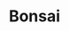 ---
layout: place
title: "Bonsai"
permalink: /ohio/upper-arlington/bonsai.html
stateAbbr: OH
stateName: Ohio
cityName: Upper Arlington
place_id: ChIJC_K_MOCNOIgRfLimQxQDjc4
photos:
  - name: >-
      places/ChIJC_K_MOCNOIgRfLimQxQDjc4/photos/AeeoHcJSVRglLdjSErvDaEKqOpLz3mVTn2ZkoLbtUGscQ5ppqlV8zUV7FS3BIOdJV4E7Hpn5bBy3r93CGGuMnT8d5A8j2wCGPWtnTdx8JJu2UMUb-Y4PMHco0j8_Sat75JqJmeDYCFqhO_MhpbRJlad20SfkLDh010MlkoJnyHYXA8mmycG8X9OpTQT2fOdRa3DIccN8cn7EkKDzAwmn2TfGOzXKpS-UNTC82LO1nhkaMxLDzq9JPxm_MlzyhKni3bn2KLlhqakox7t5oslanWpB6fRjqqPXXW2UzSY3ciEl5EGBIA
    widthPx: 1498
    heightPx: 1000
    authorAttributions:
      - displayName: Bonsai
        uri: https://maps.google.com/maps/contrib/104013779017155113069
        photoUri: >-
          https://lh3.googleusercontent.com/a-/ALV-UjVQOVx861dmYRSN7TDV_NWUQm06LYTRW5Pp8cdPzMjTmnMQgY8=s100-p-k-no-mo
    flagContentUri: >-
      https://www.google.com/local/imagery/report/?cb_client=maps_api_places.places_api&image_key=!1e10!2sAF1QipOD5UzzdxCfJhFxMytDG9XHKPyxjGn4eWQ4IFhP&hl=en-US
    googleMapsUri: >-
      https://www.google.com/maps/place//data=!3m4!1e2!3m2!1sAF1QipOD5UzzdxCfJhFxMytDG9XHKPyxjGn4eWQ4IFhP!2e10!4m2!3m1!1s0x88388de030bff20b:0xce8d031443a6b87c
  - name: >-
      places/ChIJC_K_MOCNOIgRfLimQxQDjc4/photos/AeeoHcIAcTKk52nLuygnL72McbFMlarH7DfExfCoVh2j9N96QZPXWIoxpr0x2IPGn-NA6fAjpHFNgntmHthjjzX0wSWSaMrbyAjrVzDe4r71ZoNu9uxdXnSKjOsjmj82RcMqUz1mxecMFvcnrpzh4SWFJp02tRDdSSA2IdlivUm8ke3kbJhf3Yb2vN0smYRW4iXM_Bkv0HFjV2gyOW2FQRJKnWLvXi7d8RLz834GBJViLGY6T7LN_Zse5Q39WEEegDqGfkaV_xp_fuwOWiC1Zva7xoqduIlqMugNDUOdog1LD0TGcg
    widthPx: 1166
    heightPx: 340
    authorAttributions:
      - displayName: Bonsai
        uri: https://maps.google.com/maps/contrib/104013779017155113069
        photoUri: >-
          https://lh3.googleusercontent.com/a-/ALV-UjVQOVx861dmYRSN7TDV_NWUQm06LYTRW5Pp8cdPzMjTmnMQgY8=s100-p-k-no-mo
    flagContentUri: >-
      https://www.google.com/local/imagery/report/?cb_client=maps_api_places.places_api&image_key=!1e10!2sAF1QipN41MrSAr71XQXvAVhE7Bn_-R3z0ht07rNQZ93e&hl=en-US
    googleMapsUri: >-
      https://www.google.com/maps/place//data=!3m4!1e2!3m2!1sAF1QipN41MrSAr71XQXvAVhE7Bn_-R3z0ht07rNQZ93e!2e10!4m2!3m1!1s0x88388de030bff20b:0xce8d031443a6b87c
  - name: >-
      places/ChIJC_K_MOCNOIgRfLimQxQDjc4/photos/AeeoHcJcpdSY1gDpsglxYbFSs3YYH5J2oP68pof7Vk2ZrsK8dSGa5lbMudsqKs8p_Ccbh3ZVjwdFyNSqKyDg8rYqFPzqCmXbFDfhh0X2o3m_JLwdvjLOkCAJebbiVm6AcM7A5Vd1c9eyomqkBGkRVxJs2iGJ8Syf25MW8LYZD36xo_dBShIJyRL44JoID4HS_hZnLME4zLcpizy_k-iEOz74d2qBXn2eWp5KNw6fDYg9stjnnDw4vJ2cSedHEUOO49KL-zBsZE4YGpij7Bmp8ZLib-aAY6dvl5zKC8Xp65ecHVl88DaCKdgu8uJEJ4ejdpsUC7YIjbCR-J5X4oB0Ewgcy4uqgfNnt8lbv-PneZ0VTAY0nxvCwa1evi8goI5BtBIqTRiAz6M7aOhMw4bCzOiqvNjfYz1tdkHI9GUeUHPBHO_HOQ
    widthPx: 4032
    heightPx: 3024
    authorAttributions:
      - displayName: Anh Pham
        uri: https://maps.google.com/maps/contrib/101479603479692163731
        photoUri: >-
          https://lh3.googleusercontent.com/a-/ALV-UjUuy6KtTO5Ay_amMB3EGpTRQ2CqKQEZ2yYCXZICIz7nVpVM5HkvoA=s100-p-k-no-mo
    flagContentUri: >-
      https://www.google.com/local/imagery/report/?cb_client=maps_api_places.places_api&image_key=!1e10!2sCIHM0ogKEICAgID7yb_eAw&hl=en-US
    googleMapsUri: >-
      https://www.google.com/maps/place//data=!3m4!1e2!3m2!1sCIHM0ogKEICAgID7yb_eAw!2e10!4m2!3m1!1s0x88388de030bff20b:0xce8d031443a6b87c
  - name: >-
      places/ChIJC_K_MOCNOIgRfLimQxQDjc4/photos/AeeoHcJK7ruG3Nt8rSBcMwa6vH2SGFl3H1qNYy4ByVRBK2JTvxmYqgHqDiM--wAp06P366HT1yHeffagPMS6gu2FfsXpPkpDvV6Y_rwNX1-GU7hTP96kvkvcG6inJardpr1JICLLc9WMd1s4bzRAZJh2XUCyCgRLyJL3_kZG3KTSbzXxLkE7Q2zaDQJAC0i-G5aRyZDpifsWRZzoTdAxTJdHDFOny-nKV3Sr-TGwOh5h6gIBHIxTi24sFfbGWCoTqmLcbrnMBUaxZwkeCy8lQwEr93mO--2sq8aMVIhqKP_TXYc_sA
    widthPx: 1498
    heightPx: 1000
    authorAttributions:
      - displayName: Bonsai
        uri: https://maps.google.com/maps/contrib/104013779017155113069
        photoUri: >-
          https://lh3.googleusercontent.com/a-/ALV-UjVQOVx861dmYRSN7TDV_NWUQm06LYTRW5Pp8cdPzMjTmnMQgY8=s100-p-k-no-mo
    flagContentUri: >-
      https://www.google.com/local/imagery/report/?cb_client=maps_api_places.places_api&image_key=!1e10!2sAF1QipP-IPToP8QGo5Kse0XhvG0lhf4hj3QSmeo4rlMq&hl=en-US
    googleMapsUri: >-
      https://www.google.com/maps/place//data=!3m4!1e2!3m2!1sAF1QipP-IPToP8QGo5Kse0XhvG0lhf4hj3QSmeo4rlMq!2e10!4m2!3m1!1s0x88388de030bff20b:0xce8d031443a6b87c
  - name: >-
      places/ChIJC_K_MOCNOIgRfLimQxQDjc4/photos/AeeoHcJJIVq0A1tiz77CKlZaxMy6zjfqhZgXLM4Ye_rX_5W-WPMVhtFY_S3hmECWDVKzKMFdH6tOxZkcBkqW53QsAFgivjikLTkppkUtZCvLlL0qR0jK3wQm0kQO6zwQ2WoZg-yNQrPx5R7Xet6uRcnentNlhydK0pb0phed0k_VHpOG9BsraIzJkC22smjcz8plYVfKy_0kZegsXS-IuSopliZ_2YIJHD3JUKWRDl0OhX2LeMJmFuXgPgofilONnvrjtumUNzmXMDdTi1IMH04oYicCvU16zfIJypgSA-eWS3-8Fh_4PtvkvIz9QLN3KmrZ6F2VUdBRMHpUwQarTlIjdcG7X4OcH631OYNK5aF3dHMJ6OuH6eYWSuYwJ3JySEp3KV3H4RrAFZ5oKnUwmFLeDX5qJup9wgQvL0RrfsaY7u1KqO0
    widthPx: 1203
    heightPx: 850
    authorAttributions:
      - displayName: Bob Roehm
        uri: https://maps.google.com/maps/contrib/117188479699706976926
        photoUri: >-
          https://lh3.googleusercontent.com/a/ACg8ocK91euEqK0zQaYrGrdulFXXoFv-9twtcof8Pau0pUGM7PpABg=s100-p-k-no-mo
    flagContentUri: >-
      https://www.google.com/local/imagery/report/?cb_client=maps_api_places.places_api&image_key=!1e10!2sCIHM0ogKEICAgIDmju_r3wE&hl=en-US
    googleMapsUri: >-
      https://www.google.com/maps/place//data=!3m4!1e2!3m2!1sCIHM0ogKEICAgIDmju_r3wE!2e10!4m2!3m1!1s0x88388de030bff20b:0xce8d031443a6b87c
  - name: >-
      places/ChIJC_K_MOCNOIgRfLimQxQDjc4/photos/AeeoHcKmpgPdQAs6GnavIUexiU-DPj0wGr6Wu1r4pGHWaKABptcLtRYWrXJCZeJs-r6mR2d0fg9XNl6jaR4802ig29PQkDIL6zWepBjB1yHKUCrK2IWjIa5W7htmV2L_Qbepr7hNyJWrUaR2H1G5QnoC-yV9smjZ6m6y_9LCftJEfqdn-BruHkbXoNStdBvja9m_VbCax_mhFrckLpJ44XP2BTgyACsSSAnmyP0GJP9DilhvAUuJhBZ_u3lXt85NHSxiVZumwEMTPcFvuf-JfJrbu2pxes70bUF4GLKF-NfaObLK2_2bV2MBtmDFTwmgzWC24O51_GTeTXK6vX0VZXNwvvWXWJEGW_5jf9iKr9I9PZU0-BQEY2Z_FveQtYph0KgxQ1Zlp9zIoaQ0H3UsUTDMYhYSWs4NzivnRWwgewlcjWBkH7yG
    widthPx: 4000
    heightPx: 3000
    authorAttributions:
      - displayName: HR P
        uri: https://maps.google.com/maps/contrib/115510742358451578291
        photoUri: >-
          https://lh3.googleusercontent.com/a-/ALV-UjVdRiMRNElNM9ueUM4RpIBhrxJObcm7JSg-v7xWvcAGJc3fEgwg=s100-p-k-no-mo
    flagContentUri: >-
      https://www.google.com/local/imagery/report/?cb_client=maps_api_places.places_api&image_key=!1e10!2sCIHM0ogKEICAgICj64LSgAE&hl=en-US
    googleMapsUri: >-
      https://www.google.com/maps/place//data=!3m4!1e2!3m2!1sCIHM0ogKEICAgICj64LSgAE!2e10!4m2!3m1!1s0x88388de030bff20b:0xce8d031443a6b87c
  - name: >-
      places/ChIJC_K_MOCNOIgRfLimQxQDjc4/photos/AeeoHcJX5IhtCuyPhXkv1nk4NFnCPuRt1S95RmPS44Grn02kicEGp9H3yv5k9Xwfga0H9K2sr0C3ZB2NLp_tFK8a3fmmkveAr0qYVEKmsrmYHnIk5rE8_uQ42cJp4ezywODDjrdZZeJWIOa_vLTAA180wAN77IQWugAvKAkL7DZWG8n_bTHq7K_Nh2jK0Eu6cqa7sK-ZHXLmZyDxpsyDJSkwNqdF0pcR-jcPP6bQDmCo2HZxuz7_3YOcQWgnIjy7WSOJQy-brBtYLmsVBn2RBI-TLc3N_-LBJoPd2ufSLv_ITVA8tQ
    widthPx: 1498
    heightPx: 1000
    authorAttributions:
      - displayName: Bonsai
        uri: https://maps.google.com/maps/contrib/104013779017155113069
        photoUri: >-
          https://lh3.googleusercontent.com/a-/ALV-UjVQOVx861dmYRSN7TDV_NWUQm06LYTRW5Pp8cdPzMjTmnMQgY8=s100-p-k-no-mo
    flagContentUri: >-
      https://www.google.com/local/imagery/report/?cb_client=maps_api_places.places_api&image_key=!1e10!2sAF1QipPAg0KFcKatBwx_7KYIrT7eKp70q7tGTITrrkd2&hl=en-US
    googleMapsUri: >-
      https://www.google.com/maps/place//data=!3m4!1e2!3m2!1sAF1QipPAg0KFcKatBwx_7KYIrT7eKp70q7tGTITrrkd2!2e10!4m2!3m1!1s0x88388de030bff20b:0xce8d031443a6b87c
  - name: >-
      places/ChIJC_K_MOCNOIgRfLimQxQDjc4/photos/AeeoHcKt2KpVnS8CDAmqpr3RRPIZuZNshHpBdjhYe5SX6KGHajzmkiB9GILDOofM0cddR99jfUZVD_IwkGo_OcSFLVjONiiOkP0czga3UVqYWovgWluvk9md_Qlpx0di-YUg1zy9iRQgqVH6RGl9v8ATGaK1nA32MlThubXFHYPi9XgJEqKEThg61qD5uBbdOepjFUxzhnwkP6nXhWbVfc1iKEcHqwiIbEqGK0O506mAqQtbys9mSnN9DHjkZB6AUtWyGK4lI8iG_liXHZPlqU6boef2KpPHwhYA_5OgHjBCSW8NEsdeFoC2lJqPki--osAiQTDjhQBb5WAtmrB2HAezGss-lylYqMOmBAszAwiAQ82MBCc_eLOwzeUreAhnpezoF13I_cr3OwZ5oGrXSavctuFZFxpGdb48LflHxRRu9y9rvw
    widthPx: 4000
    heightPx: 3000
    authorAttributions:
      - displayName: HR P
        uri: https://maps.google.com/maps/contrib/115510742358451578291
        photoUri: >-
          https://lh3.googleusercontent.com/a-/ALV-UjVdRiMRNElNM9ueUM4RpIBhrxJObcm7JSg-v7xWvcAGJc3fEgwg=s100-p-k-no-mo
    flagContentUri: >-
      https://www.google.com/local/imagery/report/?cb_client=maps_api_places.places_api&image_key=!1e10!2sCIHM0ogKEICAgICj64LSQA&hl=en-US
    googleMapsUri: >-
      https://www.google.com/maps/place//data=!3m4!1e2!3m2!1sCIHM0ogKEICAgICj64LSQA!2e10!4m2!3m1!1s0x88388de030bff20b:0xce8d031443a6b87c
  - name: >-
      places/ChIJC_K_MOCNOIgRfLimQxQDjc4/photos/AeeoHcI9ImM7wcFnF80WSAfHynRRagIEoF_nne5DkHxhbB3t63s5h-Z6yA4UyTwut_D4FNhwsK3OpRsA3fn3OjlPy_2Dg9V37CNkCddStWvlGt-2Q8fnbjM9gruYotBApE7C5sQUqoXddHQCU1CkHYCyYm4dQE7k63Zij24eHIvQ9HCIFTzvVyZ8wY_KibtH3823cyd0j-cCPWBMjK_4yPYR1601x86IvFweXYOBDpyLs5xpU5mOP5KnlhV2p2e6LpF-XTy45M-_Ns-8_JsgKhab6c0Psw6JuhDtXSDgSp-Moq-2iCC5MFSJPnC6su7XzMAe_lG7L_dHkHzgP7fwQHY_vAVbAPu8Y_uirfbMrNnez8pPVRgbRgOgk6v4P1C3kF1TX_lLomytpSGOHtUFoH-uCXvXz96IdowdmhR4gN7MIqb9-g0
    widthPx: 4032
    heightPx: 3024
    authorAttributions:
      - displayName: Carlos Slime
        uri: https://maps.google.com/maps/contrib/103303634623057432509
        photoUri: >-
          https://lh3.googleusercontent.com/a-/ALV-UjW7GJ1y-aw5XnVtk85blp_tTj1xmRkY5qe_yzXxL1TmyvutdWc8=s100-p-k-no-mo
    flagContentUri: >-
      https://www.google.com/local/imagery/report/?cb_client=maps_api_places.places_api&image_key=!1e10!2sCIHM0ogKEICAgICnmLTl0AE&hl=en-US
    googleMapsUri: >-
      https://www.google.com/maps/place//data=!3m4!1e2!3m2!1sCIHM0ogKEICAgICnmLTl0AE!2e10!4m2!3m1!1s0x88388de030bff20b:0xce8d031443a6b87c
  - name: >-
      places/ChIJC_K_MOCNOIgRfLimQxQDjc4/photos/AeeoHcI20_3Z_eKm0cGCuhQW6IzRvRJYXAf41rDkywpev1joInGhjI5pSlJGbsWyb6VLyt7AnYYlahAVB1VKS7y15pBGFyGmnIIpz1IiphevRW_7rHGoIY-wcVoCVOUSFKuGFmJsIlHomSb8PlwErQtLz33Wo767B8651grP9wS6fKoxdMhF_1kUbhrwQ3hGWEvV6aN2g054yqh3RCVCvkvwupeQGIj_i7Xnfd64Klw9rM-DBT6X8HPnjZsj_v5KkO5ZWrjVVr5GHYj27HOMwx7d8eGGRnCapPJSQ-LSpq3MHWnAg71nB2jXEEFSFyW1kE34rqazXGXZ2RfY5XaiRQowI6VPrtt1EtqKGuyG9DBWjGF9BSeS0krtkToR0lqh5ZYN11sO5wHt0ppxS4pRaj4MQXXsvhCCNyfl3LAZg0HbogmzJ-Tu
    widthPx: 3024
    heightPx: 4032
    authorAttributions:
      - displayName: Jennifer Vo
        uri: https://maps.google.com/maps/contrib/117537541096062187180
        photoUri: >-
          https://lh3.googleusercontent.com/a-/ALV-UjVHDdfTEheZmTlGfhAAmMkLmHX713KZ7TQW-XR1Rb85SRwPFJT9=s100-p-k-no-mo
    flagContentUri: >-
      https://www.google.com/local/imagery/report/?cb_client=maps_api_places.places_api&image_key=!1e10!2sCIHM0ogKEICAgID_tIWC2QE&hl=en-US
    googleMapsUri: >-
      https://www.google.com/maps/place//data=!3m4!1e2!3m2!1sCIHM0ogKEICAgID_tIWC2QE!2e10!4m2!3m1!1s0x88388de030bff20b:0xce8d031443a6b87c
address: 3108 Kingsdale Center, Upper Arlington, OH 43221, USA
street: 3108 Kingsdale Center
city: Upper Arlington
state: OH
zip: '43221'
country: USA
neighborhood: null
latitude: '40.020505'
longitude: '-83.059631'
accessibility_options:
  wheelchairAccessibleParking: true
  wheelchairAccessibleEntrance: true
  wheelchairAccessibleRestroom: true
  wheelchairAccessibleSeating: true
business_status: OPERATIONAL
name: Bonsai
google_maps_links:
  directionsUri: >-
    https://www.google.com/maps/dir//''/data=!4m7!4m6!1m1!4e2!1m2!1m1!1s0x88388de030bff20b:0xce8d031443a6b87c!3e0
  placeUri: https://maps.google.com/?cid=14883555729098586236
  writeAReviewUri: >-
    https://www.google.com/maps/place//data=!4m3!3m2!1s0x88388de030bff20b:0xce8d031443a6b87c!12e1
  reviewsUri: >-
    https://www.google.com/maps/place//data=!4m4!3m3!1s0x88388de030bff20b:0xce8d031443a6b87c!9m1!1b1
  photosUri: >-
    https://www.google.com/maps/place//data=!4m3!3m2!1s0x88388de030bff20b:0xce8d031443a6b87c!10e5
primary_type: Japanese Restaurant
opening_hours:
  regular: null
  current: null
secondary_opening_hours:
  regular:
    weekdayDescriptions: null
    type: null
  current:
    weekdayDescriptions: null
    type: null
phone: (614) 670-4138
price_level: PRICE_LEVEL_MODERATE
price_range: $20 &ndash; $30
rating: '4.5'
rating_count: 312
website: https://www.bonsaioh.com/
description: >-
  Down-to-earth outpost serving Korean bowls alongside sushi rolls & cooked
  Japanese fare.
reviews:
  - name: >-
      places/ChIJC_K_MOCNOIgRfLimQxQDjc4/reviews/ChdDSUhNMG9nS0VJQ0FnTUNnMmRHMXpBRRAB
    relativePublishTimeDescription: a month ago
    rating: 5
    text:
      text: >-
        The food was amazing! I've been here multiple times and it has been
        quality every time. My favorite is the spicy tempura roll and the Gan
        Pang Chicken and my wife's favorites are the California Roll and the
        Yaki Chicken with Udon noodles. I definitely make sure to stop in
        whenever I'm around this area!
      languageCode: en
    originalText:
      text: >-
        The food was amazing! I've been here multiple times and it has been
        quality every time. My favorite is the spicy tempura roll and the Gan
        Pang Chicken and my wife's favorites are the California Roll and the
        Yaki Chicken with Udon noodles. I definitely make sure to stop in
        whenever I'm around this area!
      languageCode: en
    authorAttribution:
      displayName: Lifes Questions
      uri: https://www.google.com/maps/contrib/100340604514435805736/reviews
      photoUri: >-
        https://lh3.googleusercontent.com/a-/ALV-UjUAJmodIypfi8lhWpChRyRoMpXCNcOxUWrf8Ea3KP2HH-h8V2pFPw=s128-c0x00000000-cc-rp-mo-ba3
    publishTime: '2025-02-18T23:11:57.800002Z'
    flagContentUri: >-
      https://www.google.com/local/review/rap/report?postId=ChdDSUhNMG9nS0VJQ0FnTUNnMmRHMXpBRRAB&d=17924085&t=1
    googleMapsUri: >-
      https://www.google.com/maps/reviews/data=!4m6!14m5!1m4!2m3!1sChdDSUhNMG9nS0VJQ0FnTUNnMmRHMXpBRRAB!2m1!1s0x88388de030bff20b:0xce8d031443a6b87c
  - name: >-
      places/ChIJC_K_MOCNOIgRfLimQxQDjc4/reviews/ChZDSUhNMG9nS0VJQ0FnSURfdElXQ0dREAE
    relativePublishTimeDescription: 2 months ago
    rating: 5
    text:
      text: >-
        Came here when it was super cold out for dinner. The heater had
        unfortunately broke so it was chilly inside but the owner (I assume) was
        more than courteous and kind.

        Very generous and provided us with extra food to compensate for the cold
        which was completely unnecessary but appreciated.

        We ended up getting to try the crab rangoon, gyoza, miso soup, soon doo
        boo, veggie fried rice, and 3 sushi rolls.


        Despite there being less servers, we still got food in a timely manner
        and it was all delicious!

        Very excited to come back just for the amazing service!
      languageCode: en
    originalText:
      text: >-
        Came here when it was super cold out for dinner. The heater had
        unfortunately broke so it was chilly inside but the owner (I assume) was
        more than courteous and kind.

        Very generous and provided us with extra food to compensate for the cold
        which was completely unnecessary but appreciated.

        We ended up getting to try the crab rangoon, gyoza, miso soup, soon doo
        boo, veggie fried rice, and 3 sushi rolls.


        Despite there being less servers, we still got food in a timely manner
        and it was all delicious!

        Very excited to come back just for the amazing service!
      languageCode: en
    authorAttribution:
      displayName: Jennifer Vo
      uri: https://www.google.com/maps/contrib/117537541096062187180/reviews
      photoUri: >-
        https://lh3.googleusercontent.com/a-/ALV-UjVHDdfTEheZmTlGfhAAmMkLmHX713KZ7TQW-XR1Rb85SRwPFJT9=s128-c0x00000000-cc-rp-mo-ba2
    publishTime: '2025-01-22T00:36:34.392924Z'
    flagContentUri: >-
      https://www.google.com/local/review/rap/report?postId=ChZDSUhNMG9nS0VJQ0FnSURfdElXQ0dREAE&d=17924085&t=1
    googleMapsUri: >-
      https://www.google.com/maps/reviews/data=!4m6!14m5!1m4!2m3!1sChZDSUhNMG9nS0VJQ0FnSURfdElXQ0dREAE!2m1!1s0x88388de030bff20b:0xce8d031443a6b87c
  - name: >-
      places/ChIJC_K_MOCNOIgRfLimQxQDjc4/reviews/ChZDSUhNMG9nS0VJQ0FnSURmOWFPTGRnEAE
    relativePublishTimeDescription: 3 months ago
    rating: 5
    text:
      text: >-
        Bonsai is your new sushi spot. It checks every box for no-nonsense
        sushi. Made-to-order, fresh ingredients, a welcoming staff - what else
        are you looking for?


        Are you like me and tired of endlessly scrolling the apps for a “$2
        deal” and ending up with hit-or-miss sushi? Me too. Bonsai will fix
        that.
      languageCode: en
    originalText:
      text: >-
        Bonsai is your new sushi spot. It checks every box for no-nonsense
        sushi. Made-to-order, fresh ingredients, a welcoming staff - what else
        are you looking for?


        Are you like me and tired of endlessly scrolling the apps for a “$2
        deal” and ending up with hit-or-miss sushi? Me too. Bonsai will fix
        that.
      languageCode: en
    authorAttribution:
      displayName: Thai Mcloughlin
      uri: https://www.google.com/maps/contrib/111918035531967012192/reviews
      photoUri: >-
        https://lh3.googleusercontent.com/a-/ALV-UjU9ZJaxcoO1FsFQVJQ2BILsPJXuM0nWUl7iNnNRjOIGomdbbEw42Q=s128-c0x00000000-cc-rp-mo-ba3
    publishTime: '2025-01-09T02:17:51.107323Z'
    flagContentUri: >-
      https://www.google.com/local/review/rap/report?postId=ChZDSUhNMG9nS0VJQ0FnSURmOWFPTGRnEAE&d=17924085&t=1
    googleMapsUri: >-
      https://www.google.com/maps/reviews/data=!4m6!14m5!1m4!2m3!1sChZDSUhNMG9nS0VJQ0FnSURmOWFPTGRnEAE!2m1!1s0x88388de030bff20b:0xce8d031443a6b87c
  - name: >-
      places/ChIJC_K_MOCNOIgRfLimQxQDjc4/reviews/ChZDSUhNMG9nS0VJQ0FnSUQ3eWJfZUhREAE
    relativePublishTimeDescription: 7 months ago
    rating: 3
    text:
      text: >-
        The salmon roll was grocery store level.  Pad Thai also not recommended
        here, just not proper.  The Gan Pang dishes, pork bulgogi and chicken
        katsu are the better options and were pretty good.
      languageCode: en
    originalText:
      text: >-
        The salmon roll was grocery store level.  Pad Thai also not recommended
        here, just not proper.  The Gan Pang dishes, pork bulgogi and chicken
        katsu are the better options and were pretty good.
      languageCode: en
    authorAttribution:
      displayName: Anh Pham
      uri: https://www.google.com/maps/contrib/101479603479692163731/reviews
      photoUri: >-
        https://lh3.googleusercontent.com/a-/ALV-UjUuy6KtTO5Ay_amMB3EGpTRQ2CqKQEZ2yYCXZICIz7nVpVM5HkvoA=s128-c0x00000000-cc-rp-mo-ba5
    publishTime: '2024-08-25T17:22:23.685739Z'
    flagContentUri: >-
      https://www.google.com/local/review/rap/report?postId=ChZDSUhNMG9nS0VJQ0FnSUQ3eWJfZUhREAE&d=17924085&t=1
    googleMapsUri: >-
      https://www.google.com/maps/reviews/data=!4m6!14m5!1m4!2m3!1sChZDSUhNMG9nS0VJQ0FnSUQ3eWJfZUhREAE!2m1!1s0x88388de030bff20b:0xce8d031443a6b87c
  - name: >-
      places/ChIJC_K_MOCNOIgRfLimQxQDjc4/reviews/ChdDSUhNMG9nS0VJQ0FnSUQzMGR5enVBRRAB
    relativePublishTimeDescription: 4 months ago
    rating: 4
    text:
      text: >-
        The food here is amazing. Lot of Pan Asian dishes, plus great sushi at
        very reasonable prices. Everything's fresh and delicious.


        The service is below average in that you should expect your server to
        forget a simple request at least once during the dining experience. 
        Because some people order spicier food, the servers should really pay
        attention to which dish goes to whom. Definitely room for improvement.


        However, the servers are polite and very sweet. For what it's worth.
      languageCode: en
    originalText:
      text: >-
        The food here is amazing. Lot of Pan Asian dishes, plus great sushi at
        very reasonable prices. Everything's fresh and delicious.


        The service is below average in that you should expect your server to
        forget a simple request at least once during the dining experience. 
        Because some people order spicier food, the servers should really pay
        attention to which dish goes to whom. Definitely room for improvement.


        However, the servers are polite and very sweet. For what it's worth.
      languageCode: en
    authorAttribution:
      displayName: Nancy Patzer
      uri: https://www.google.com/maps/contrib/113858433669257758950/reviews
      photoUri: >-
        https://lh3.googleusercontent.com/a-/ALV-UjXo8maovDheAr_J1d3JWa-H7-bWsbAxCAXKNzNSCwVYIZELtijc=s128-c0x00000000-cc-rp-mo-ba4
    publishTime: '2024-11-16T00:29:04.210776Z'
    flagContentUri: >-
      https://www.google.com/local/review/rap/report?postId=ChdDSUhNMG9nS0VJQ0FnSUQzMGR5enVBRRAB&d=17924085&t=1
    googleMapsUri: >-
      https://www.google.com/maps/reviews/data=!4m6!14m5!1m4!2m3!1sChdDSUhNMG9nS0VJQ0FnSUQzMGR5enVBRRAB!2m1!1s0x88388de030bff20b:0xce8d031443a6b87c
parking_options:
  freeParkingLot: true
  freeStreetParking: true
  valetParking: false
payment_options:
  acceptsCreditCards: true
  acceptsDebitCards: true
  acceptsCashOnly: false
  acceptsNfc: true
allow_dogs: null
curbside_pickup: null
delivery: true
dine_in: true
good_for_children: true
good_for_groups: true
good_for_sports: false
live_music: false
menu_for_children: false
outdoor_seating: false
reservable: null
restroom: true
serves_beer: true
serves_breakfast: false
serves_brunch: false
serves_cocktails: null
serves_coffee: false
serves_dinner: true
serves_dessert: true
serves_lunch: true
serves_vegetarian_food: true
serves_wine: true
takeout: true

---